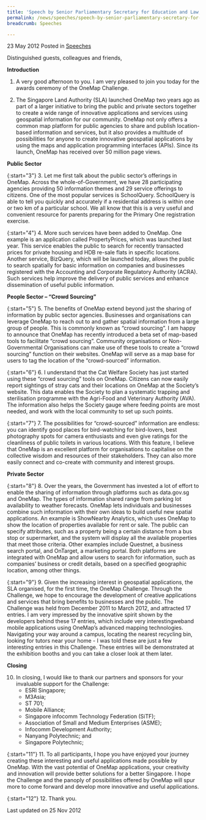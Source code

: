 ```yaml
---
title: 'Speech by Senior Parliamentary Secretary for Education and Law, Ms Sim Ann, at the OneMap Challenge Awards Ceremony'
permalink: /news/speeches/speech-by-senior-parliamentary-secretary-for-education-and-law-ms-sim-ann-at-the-onemap-challenge/
breadcrumb: Speeches

---
```



23 May 2012 Posted in [Speeches](/news/speeches)

Distinguished guests, colleagues and friends,

**Introduction**

1. A very good afternoon to you. I am very pleased to join you today for the awards ceremony of the OneMap Challenge.

2. The Singapore Land Authority (SLA) launched OneMap two years ago as part of a larger initiative to bring the public and private sectors together to create a wide range of innovative applications and services using geospatial information for our community. OneMap not only offers a common map platform for public agencies to share and publish location-based information and services, but it also provides a multitude of possibilities for anyone to create innovative geospatial applications by using the maps and application programming interfaces (APIs).  Since its launch, OneMap has received over 50 million page views.

**Public Sector**

{:start="3"}
3. Let me first talk about the public sector’s offerings in OneMap. Across the whole-of-Government, we have 28 participating agencies providing 50 information themes and 29 service offerings to citizens. One of the most popular services is SchoolQuery. SchoolQuery is able to tell you quickly and accurately if a residential address is within one or two km of a particular school. We all know that this is a very useful and convenient resource for parents preparing for the Primary One registration exercise.

{:start="4"}
4. More such services have been added to OneMap. One example is an application called PropertyPrices, which was launched last year. This service enables the public to search for recently transacted prices for private housing and HDB re-sale flats in specific locations. Another service, BizQuery, which will be launched today, allows the public to search spatially for basic information on companies and businesses registered with the Accounting and Corporate Regulatory Authority (ACRA). Such services help improve the delivery of public services and enhance dissemination of useful public information.


**People Sector – “Crowd Sourcing”**

{:start="5"}
5. The benefits of OneMap extend beyond just the sharing of information by public sector agencies. Businesses and organisations can leverage OneMap to reach out to and gather spatial information from a large group of people. This is commonly known as “crowd sourcing”. I am happy to announce that OneMap has recently introduced a beta set of map-based tools to facilitate “crowd sourcing”. Community organisations or Non-Governmental Organisations can make use of these tools to create a “crowd sourcing” function on their websites. OneMap will serve as a map base for users to tag the location of the “crowd-sourced” information.

{:start="6"}
6. I understand that the Cat Welfare Society has just started using these “crowd sourcing” tools on OneMap. Citizens can now easily report sightings of stray cats and their locations on OneMap at the Society’s website. This data enables the Society to plan a systematic trapping and sterilisation programme with the Agri-Food and Veterinary Authority (AVA). The information also helps the Society gauge where feeding points are most needed, and work with the local community to set up such points.

{:start="7"}
7. The possibilities for “crowd-sourced” information are endless: you can identify good places for bird-watching for bird-lovers, best photography spots for camera enthusiasts and even give ratings for the cleanliness of public toilets in various locations. With this feature, I believe that OneMap is an excellent platform for organisations to capitalise on the collective wisdom and resources of their stakeholders. They can also more easily connect and co-create with community and interest groups.

**Private Sector**

{:start="8"}
8. Over the years, the Government has invested a lot of effort to enable the sharing of information through platforms such as data.gov.sg and OneMap. The types of information shared range from parking lot availability to weather forecasts. OneMap lets individuals and businesses combine such information with their own ideas to build useful new spatial applications. An example is ShowNearby Analytics, which uses OneMap to show the location of properties available for rent or sale. The public can specify attributes, such as a property being a certain distance from a bus stop or supermarket, and the system will display all the available properties that meet those criteria. Other examples include Questnet, a business search portal, and OnTarget, a marketing portal. Both platforms are integrated with OneMap and allow users to search for information, such as companies’ business or credit details, based on a specified geographic location, among other things.

{:start="9"}
9. Given the increasing interest in geospatial applications, the SLA organised, for the first time, the OneMap Challenge. Through the Challenge, we hope to encourage the development of creative applications and services that bring benefits to businesses and the public. The Challenge was held from December 2011 to March 2012, and attracted 17 entries. I am very impressed by the innovative spirit shown by the developers behind these 17 entries, which include very interestingweband mobile applications using OneMap’s advanced mapping technologies. Navigating your way around a campus, locating the nearest recycling bin, looking for tutors near your home - I was told these are just a few interesting entries in this Challenge. These entries will be demonstrated at the exhibition booths and you can take a closer look at them later.


**Closing**

<ol start="10">
<li>In closing, I would like to thank our partners and sponsors for your invaluable support for the Challenge:  

<ul>
<li>ESRI Singapore; </li>
<li>M3Asia; </li>
<li> ST 701; </li>
<li> Mobile Alliance; </li>
<li> Singapore infocomm Technology Federation (SiTF); </li>
<li>Association of Small and Medium Enterprises (ASME); </li>
<li>Infocomm Development Authority; </li>
<li>Nanyang Polytechnic; and </li>
<li>Singapore Polytechnic; </li>

</ul>

</li>
</ol>

{:start="11"}
11. To all participants, I hope you have enjoyed your journey creating these interesting and useful applications made possible by OneMap. With the vast potential of OneMap applications, your creativity and innovation will provide better solutions for a better Singapore. I hope the Challenge and the panoply of possibilities offered by OneMap will spur more to come forward and develop more innovative and useful applications.

{:start="12"}
12. Thank you.

<p class="right-side-updated">Last updated on 25 Nov 2012</p>

